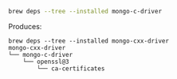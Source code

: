 ```bash
brew deps --tree --installed mongo-c-driver
```

Produces:
```
brew deps --tree --installed mongo-cxx-driver
mongo-cxx-driver
└── mongo-c-driver
    └── openssl@3
        └── ca-certificates
```
